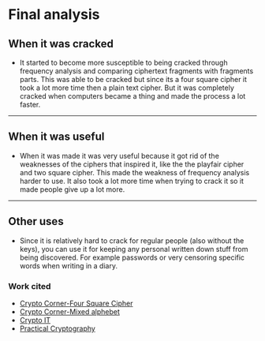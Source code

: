# Final analysis
When it was cracked
---------------
* It started to become more susceptible to being cracked through frequency analysis and comparing ciphertext fragments with fragments parts. This was able to be cracked but since its a four square cipher it took a lot more time then a plain text cipher. But it was completely cracked when computers became a thing and made the process a lot faster.
-----------------
When it was useful
----------------
* When it was made it was very useful because it got rid of the weaknesses of the ciphers that inspired it, like the the playfair cipher and two square cipher. This made the weakness of frequency analysis harder to use. It also took a lot more time when trying to crack it so it made people give up a lot more.
------------------
Other uses
---------------
* Since it is relatively hard to crack for regular people (also without the keys), you can use it for keeping any personal written down stuff from being discovered. For example passwords or very censoring specific words when writing in a diary.

### Work cited
* [Crypto Corner-Four Square Cipher](https://crypto.interactive-maths.com/four-square-cipher.html)
* [Crypto Corner-Mixed alphebet](https://crypto.interactive-maths.com/mixed-alphabet-cipher.html)
* [Crypto IT](http://www.crypto-it.net/eng/simple/four-square.html)
* [Practical Cryptography](http://practicalcryptography.com/ciphers/four-square-cipher/)
